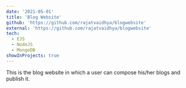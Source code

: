 ```yaml
---
date: '2021-05-01'
title: 'Blog Website'
github: 'https://github.com/rajatvaidhya/blogwebsite'
external: 'https://github.com/rajatvaidhya/blogwebsite'
tech:
  - EJS
  - NodeJS
  - MongoDB
showInProjects: true
---
```


This is the blog website in which a user can compose his/her blogs and publish it. 
